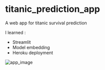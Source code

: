 # titanic_prediction_app

A web app for titanic survival prediction

I learned :
  - Streamlit
  - Model embedding
  - Heroku deployment 
  
  
  
![app_image](https://user-images.githubusercontent.com/90383672/191299019-949739e4-5f72-4159-8560-01cd7a84382f.png)

